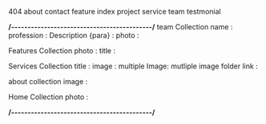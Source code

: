 404
about
contact
feature
index
project
service
team
testmonial

**/-------------------------------------------/**
team Collection 
name :
profession :
Description {para} :
photo :

Features Collection
photo :
title :

Services Collection
title :
image :
multiple Image:
mutliple image folder link :


about collection
image :


Home Collection
photo :


**/-------------------------------------------/**


